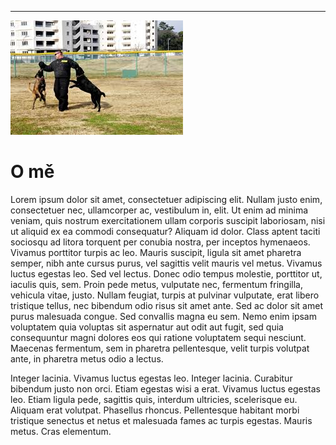 ---

![Rudolf](../obrazky/trener2.jpg)

# O mě

<p>Lorem ipsum dolor sit amet, consectetuer adipiscing elit. Nullam justo enim, consectetuer nec, ullamcorper ac, vestibulum in, elit. Ut enim ad minima veniam, quis nostrum exercitationem ullam corporis suscipit laboriosam, nisi ut aliquid ex ea commodi consequatur? Aliquam id dolor. Class aptent taciti sociosqu ad litora torquent per conubia nostra, per inceptos hymenaeos. Vivamus porttitor turpis ac leo. Mauris suscipit, ligula sit amet pharetra semper, nibh ante cursus purus, vel sagittis velit mauris vel metus. Vivamus luctus egestas leo. Sed vel lectus. Donec odio tempus molestie, porttitor ut, iaculis quis, sem. Proin pede metus, vulputate nec, fermentum fringilla, vehicula vitae, justo. Nullam feugiat, turpis at pulvinar vulputate, erat libero tristique tellus, nec bibendum odio risus sit amet ante. Sed ac dolor sit amet purus malesuada congue. Sed convallis magna eu sem. Nemo enim ipsam voluptatem quia voluptas sit aspernatur aut odit aut fugit, sed quia consequuntur magni dolores eos qui ratione voluptatem sequi nesciunt. Maecenas fermentum, sem in pharetra pellentesque, velit turpis volutpat ante, in pharetra metus odio a lectus.</p>

<p>Integer lacinia. Vivamus luctus egestas leo. Integer lacinia. Curabitur bibendum justo non orci. Etiam egestas wisi a erat. Vivamus luctus egestas leo. Etiam ligula pede, sagittis quis, interdum ultricies, scelerisque eu. Aliquam erat volutpat. Phasellus rhoncus. Pellentesque habitant morbi tristique senectus et netus et malesuada fames ac turpis egestas. Mauris metus. Cras elementum.</p>